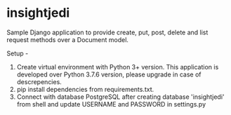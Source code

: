 # insightjedi
Sample Django application to provide create, put, post, delete and list request methods over a Document model.

Setup -
1. Create virtual environment with Python 3+ version. This application is developed over Python 3.7.6 version, please upgrade in case of descrepencies.
2. pip install dependencies from requirements.txt.
3. Connect with database PostgreSQL after creating database 'insightjedi' from shell and update USERNAME and PASSWORD in settings.py
